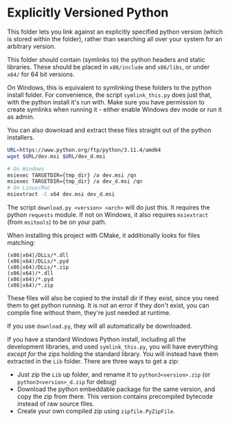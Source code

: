 # Explicitly Versioned Python
This folder lets you link against an explicitly specified python version (which is stored within the
folder), rather than searching all over your system for an arbitrary version.

This folder should contain (symlinks to) the python headers and static libraries. These should be
placed in `x86/include` and `x86/libs`, or under `x64/` for 64 bit versions.

On Windows, this is equivalent to symlinking these folders to the python install folder. For
convenience, the script `symlink_this.py` does just that, with the python install it's run with.
Make sure you have permission to create symlinks when running it - either enable Windows dev mode or
run it as admin.

You can also download and extract these files straight out of the python installers.
```sh
URL=https://www.python.org/ftp/python/3.11.4/amd64
wget $URL/dev.msi $URL/dev_d.msi

# On Windows
msiexec TARGETDIR={tmp_dir} /a dev.msi /qn
msiexec TARGETDIR={tmp_dir} /a dev_d.msi /qn
# On Linux/Mac
msiextract -C x64 dev.msi dev_d.msi
```

The script `download.py <version> <arch>` will do just this. It requires the python `requests`
module. If not on Windows, it also requires `msiextract` (from `msitools`) to be on your path.

When installing this project with CMake, it additionally looks for files matching:
```
(x86|x64)/DLLs/*.dll
(x86|x64)/DLLs/*.pyd
(x86|x64)/DLLs/*.zip
(x86|x64)/*.dll
(x86|x64)/*.pyd
(x86|x64)/*.zip
```
These files will also be copied to the install dir if they exist, since you need them to get python
running. It is not an error if they don't exist, you can compile fine without them, they're just
needed at runtime.

If you use `download.py`, they will all automatically be downloaded.

If you have a standard Windows Python install, including all the development libraries, and used
`symlink_this.py`, you will have everything *except for* the zips holding the standard library. You
will instead have them extracted in the `Lib` folder. There are three ways to get a zip:
- Just zip the `Lib` up folder, and rename it to `python3<version>.zip` (or `python3<version>_d.zip`
  for debug)
- Download the python embeddable package for the same version, and copy the zip from there. This
  version contains precompiled bytecode instead of raw source files.
- Create your own compiled zip using `zipfile.PyZipFile`.
